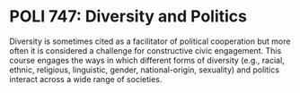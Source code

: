 # POLI 747: Diversity and Politics

Diversity is sometimes cited as a facilitator of political cooperation but more often it is considered a challenge for constructive civic engagement. This course engages the ways in which different forms of diversity (e.g., racial, ethnic, religious, linguistic, gender, national-origin, sexuality) and politics interact across a wide range of societies.